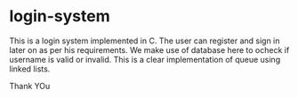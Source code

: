 # login-system
This is a login system implemented in C.
The user can register and sign in later on as per his requirements.
We make use of database here to ocheck if username is valid or invalid.
This is a clear implementation of queue using linked lists.

Thank YOu
